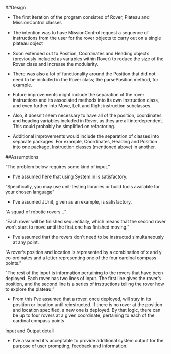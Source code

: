 ##Design

* The first iteration of the program consisted of Rover, Plateau and MissionControl classes

* The intention was to have MissionControl request a sequence of instructions from the user for the rover objects to carry out on a single plateau object

* Soon extended out to Position, Coordinates and Heading objects (previously included as variables within Rover) to reduce the size of the Rover class and increase the modularity.

* There was also a lot of functionality around the Position that did not need to be included in the Rover class; the parsePosition method, for example.

* Future improvements might include the separation of the rover instructions and its associated methods into its own Instruction class, and even further into Move, Left and Right instruction subclasses.

* Also, it doesn’t seem necessary to have all of the position, coordinates and heading variables included in Rover, as they are all interdependent. This could probably be simplified on refactoring.

* Additional improvements would include the separation of classes into separate packages. For example, Coordinates, Heading and Position into one package, Instruction classes (mentioned above) in another.

##Assumptions

“The problem below requires some kind of input.”

* I’ve assumed here that using System.in is satisfactory.

“Specifically, you may use unit-testing libraries or build tools available for your chosen language”

* I’ve assumed JUnit, given as an example, is satisfactory.

“A squad of robotic rovers...“

“Each rover will be finished sequentially, which means that the second rover won’t start to move until the first one has finished moving.”

* I’ve assumed that the rovers don't need to be instructed simultaneously at any point.

“A rover’s position and location is represented by a combination of x and y co-ordinates and a letter representing one of the four cardinal compass points.”

"The rest of the input is information pertaining to the rovers that have been deployed. Each rover has two lines of input. The first line gives the rover’s position, and the second line is a series of instructions telling the rover how to explore the plateau.”

* From this I’ve assumed that a rover, once deployed, will stay in its position or location until reinstructed. If there is no rover at the position and location specified, a new one is deployed. By that logic, there can be up to four rovers at a given coordinate, pertaining to each of the cardinal compass points.

Input and Output detail

* I’ve assumed it's acceptable to provide additional system output for the purpose of user prompting, feedback and information.
